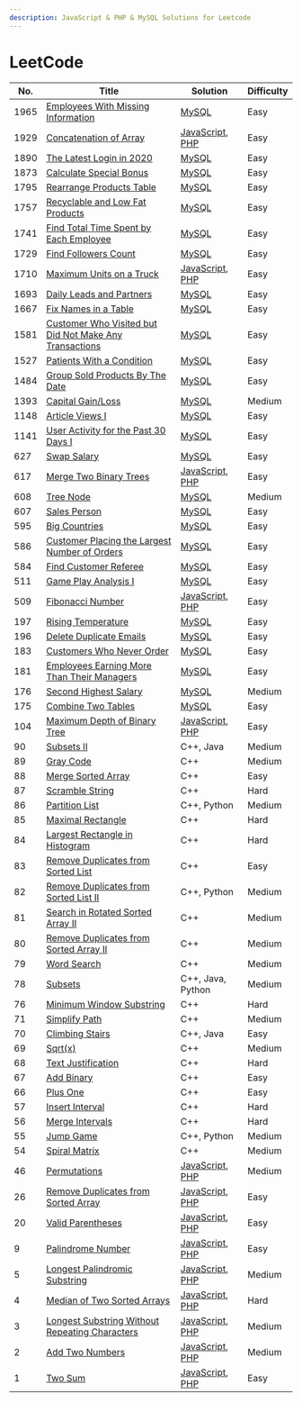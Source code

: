 ```yaml
---
description: JavaScript & PHP & MySQL Solutions for Leetcode
---
```


# LeetCode

| No.  | Title                                                                                                                              | Solution                                                                                                                                                                  | Difficulty |
| ---- | ---------------------------------------------------------------------------------------------------------------------------------- | ------------------------------------------------------------------------------------------------------------------------------------------------------------------------- | ---------- |
| 1965 | [Employees With Missing Information](problems/1965.-employees-with-missing-information.md)                                         | [MySQL](problems/1965.-employees-with-missing-information.md#javascript)                                                                                                  | Easy       |
| 1929 | [Concatenation of Array](problems/1929.-concatenation-of-array.md)                                                                 | [JavaScript](problems/1929.-concatenation-of-array.md#javascript), [PHP](problems/1929.-concatenation-of-array.md#javascript-1)                                           | Easy       |
| 1890 | [The Latest Login in 2020](problems/1890.-the-latest-login-in-2020.md)                                                             | [MySQL](problems/1890.-the-latest-login-in-2020.md#javascript)                                                                                                            | Easy       |
| 1873 | [Calculate Special Bonus](problems/1873.-calculate-special-bonus.md)                                                               | [MySQL](problems/1873.-calculate-special-bonus.md#javascript)                                                                                                             | Easy       |
| 1795 | [Rearrange Products Table](problems/1795.-rearrange-products-table.md)                                                             | [MySQL](problems/1795.-rearrange-products-table.md#javascript)                                                                                                            | Easy       |
| 1757 | [Recyclable and Low Fat Products](problems/1757.-recyclable-and-low-fat-products.md)                                               | [MySQL](problems/1757.-recyclable-and-low-fat-products.md#javascript)                                                                                                     | Easy       |
| 1741 | [Find Total Time Spent by Each Employee](problems/1741.-find-total-time-spent-by-each-employee.md)                                 | [MySQL](problems/1741.-find-total-time-spent-by-each-employee.md#javascript)                                                                                              | Easy       |
| 1729 | [Find Followers Count](problems/1729.-find-followers-count.md)                                                                     | [MySQL](problems/1729.-find-followers-count.md#javascript)                                                                                                                | Easy       |
| 1710 | [Maximum Units on a Truck](problems/1710.-maximum-units-on-a-truck.md)                                                             | [JavaScript](problems/1710.-maximum-units-on-a-truck.md#javascript), [PHP](problems/1710.-maximum-units-on-a-truck.md#javascript-1)                                       | Easy       |
| 1693 | [Daily Leads and Partners](problems/1693.-daily-leads-and-partners.md)                                                             | [MySQL](problems/1693.-daily-leads-and-partners.md#javascript)                                                                                                            | Easy       |
| 1667 | [Fix Names in a Table](problems/1667.-fix-names-in-a-table.md)                                                                     | [MySQL](problems/1667.-fix-names-in-a-table.md#javascript)                                                                                                                | Easy       |
| 1581 | [Customer Who Visited but Did Not Make Any Transactions](problems/1581.-customer-who-visited-but-did-not-make-any-transactions.md) | [MySQL](problems/1581.-customer-who-visited-but-did-not-make-any-transactions.md#javascript)                                                                              | Easy       |
| 1527 | [Patients With a Condition](problems/1527.-patients-with-a-condition.md)                                                           | [MySQL](problems/1527.-patients-with-a-condition.md#javascript)                                                                                                           | Easy       |
| 1484 | [Group Sold Products By The Date](problems/1484.-group-sold-products-by-the-date.md)                                               | [MySQL](problems/1484.-group-sold-products-by-the-date.md#javascript)                                                                                                     | Easy       |
| 1393 | [Capital Gain/Loss](problems/1393.-capital-gain-loss.md)                                                                           | [MySQL](problems/1393.-capital-gain-loss.md#javascript)                                                                                                                   | Medium     |
| 1148 | [Article Views I](problems/1148.-article-views-i.md)                                                                               | [MySQL](problems/1148.-article-views-i.md#javascript)                                                                                                                     | Easy       |
| 1141 | [User Activity for the Past 30 Days I](problems/1141.-user-activity-for-the-past-30-days-i.md)                                     | [MySQL](problems/1141.-user-activity-for-the-past-30-days-i.md#javascript)                                                                                                | Easy       |
| 627  | [Swap Salary](problems/627.-swap-salary.md)                                                                                        | [MySQL](problems/627.-swap-salary.md#javascript)                                                                                                                          | Easy       |
| 617  | [Merge Two Binary Trees](problems/617.-merge-two-binary-trees.md)                                                                  | [JavaScript](problems/617.-merge-two-binary-trees.md#javascript), [PHP](problems/617.-merge-two-binary-trees.md#javascript-1)                                             | Easy       |
| 608  | [Tree Node](problems/608.-tree-node.md)                                                                                            | [MySQL](problems/608.-tree-node.md#javascript)                                                                                                                            | Medium     |
| 607  | [Sales Person](problems/607.-sales-person.md)                                                                                      | [MySQL](problems/607.-sales-person.md#javascript)                                                                                                                         | Easy       |
| 595  | [Big Countries](problems/595.-big-countries.md)                                                                                    | [MySQL](problems/595.-big-countries.md#javascript)                                                                                                                        | Easy       |
| 586  | [Customer Placing the Largest Number of Orders](problems/586.-customer-placing-the-largest-number-of-orders.md)                    | [MySQL](problems/586.-customer-placing-the-largest-number-of-orders.md#javascript)                                                                                        | Easy       |
| 584  | [Find Customer Referee](problems/584.-find-customer-referee.md)                                                                    | [MySQL](problems/584.-find-customer-referee.md#javascript)                                                                                                                | Easy       |
| 511  | [Game Play Analysis I](problems/511.-game-play-analysis-i.md)                                                                      | [MySQL](problems/511.-game-play-analysis-i.md#javascript)                                                                                                                 | Easy       |
| 509  | [Fibonacci Number](problems/509.-fibonacci-number.md)                                                                              | [JavaScript](problems/509.-fibonacci-number.md#javascript), [PHP](problems/509.-fibonacci-number.md#javascript-1)                                                         | Easy       |
| 197  | [Rising Temperature](problems/197.-rising-temperature.md)                                                                          | [MySQL](problems/197.-rising-temperature.md#javascript)                                                                                                                   | Easy       |
| 196  | [Delete Duplicate Emails](problems/196.-delete-duplicate-emails.md)                                                                | [MySQL](problems/196.-delete-duplicate-emails.md#javascript)                                                                                                              | Easy       |
| 183  | [Customers Who Never Order](problems/183.-customers-who-never-order.md)                                                            | [MySQL](problems/183.-customers-who-never-order.md#javascript)                                                                                                            | Easy       |
| 181  | [Employees Earning More Than Their Managers](problems/181.-employees-earning-more-than-their-managers.md)                          | [MySQL](problems/181.-employees-earning-more-than-their-managers.md#javascript)                                                                                           | Easy       |
| 176  | [Second Highest Salary](problems/176.-second-highest-salary.md)                                                                    | [MySQL](problems/176.-second-highest-salary.md#javascript)                                                                                                                | Medium     |
| 175  | [Combine Two Tables](problems/175.-combine-two-tables.md)                                                                          | [MySQL](problems/175.-combine-two-tables.md#javascript)                                                                                                                   | Easy       |
| 104  | [Maximum Depth of Binary Tree](problems/104.-maximum-depth-of-binary-tree.md)                                                      | [JavaScript](problems/104.-maximum-depth-of-binary-tree.md#javascript), [PHP](problems/104.-maximum-depth-of-binary-tree.md#javascript-1)                                 | Easy       |
| 90   | [Subsets II](https://leetcode.com/problems/subsets-ii/)                                                                            | C++, Java                                                                                                                                                                 | Medium     |
| 89   | [Gray Code](https://leetcode.com/problems/gray-code/)                                                                              | C++                                                                                                                                                                       | Medium     |
| 88   | [Merge Sorted Array](https://leetcode.com/problems/merge-sorted-array/)                                                            | C++                                                                                                                                                                       | Easy       |
| 87   | [Scramble String](https://leetcode.com/problems/scramble-string/)                                                                  | C++                                                                                                                                                                       | Hard       |
| 86   | [Partition List](https://leetcode.com/problems/partition-list/)                                                                    | C++, Python                                                                                                                                                               | Medium     |
| 85   | [Maximal Rectangle](https://leetcode.com/problems/maximal-rectangle/)                                                              | C++                                                                                                                                                                       | Hard       |
| 84   | [Largest Rectangle in Histogram](https://leetcode.com/problems/largest-rectangle-in-histogram/)                                    | C++                                                                                                                                                                       | Hard       |
| 83   | [Remove Duplicates from Sorted List](https://leetcode.com/problems/remove-duplicates-from-sorted-list/)                            | C++                                                                                                                                                                       | Easy       |
| 82   | [Remove Duplicates from Sorted List II](https://leetcode.com/problems/remove-duplicates-from-sorted-list-ii/)                      | C++, Python                                                                                                                                                               | Medium     |
| 81   | [Search in Rotated Sorted Array II](https://leetcode.com/problems/search-in-rotated-sorted-array-ii/)                              | C++                                                                                                                                                                       | Medium     |
| 80   | [Remove Duplicates from Sorted Array II](https://leetcode.com/problems/remove-duplicates-from-sorted-array-ii/)                    | C++                                                                                                                                                                       | Medium     |
| 79   | [Word Search](https://leetcode.com/problems/word-search/)                                                                          | C++                                                                                                                                                                       | Medium     |
| 78   | [Subsets](https://leetcode.com/problems/subsets/)                                                                                  | C++, Java, Python                                                                                                                                                         | Medium     |
| 76   | [Minimum Window Substring](https://leetcode.com/problems/minimum-window-substring/)                                                | C++                                                                                                                                                                       | Hard       |
| 71   | [Simplify Path](https://leetcode.com/problems/simplify-path/)                                                                      | C++                                                                                                                                                                       | Medium     |
| 70   | [Climbing Stairs](https://leetcode.com/problems/climbing-stairs/)                                                                  | C++, Java                                                                                                                                                                 | Easy       |
| 69   | [Sqrt(x)](https://leetcode.com/problems/sqrtx/)                                                                                    | C++                                                                                                                                                                       | Medium     |
| 68   | [Text Justification](https://leetcode.com/problems/text-justification/)                                                            | C++                                                                                                                                                                       | Hard       |
| 67   | [Add Binary](https://leetcode.com/problems/add-binary/)                                                                            | C++                                                                                                                                                                       | Easy       |
| 66   | [Plus One](https://leetcode.com/problems/plus-one/)                                                                                | C++                                                                                                                                                                       | Easy       |
| 57   | [Insert Interval](https://leetcode.com/problems/insert-interval/)                                                                  | C++                                                                                                                                                                       | Hard       |
| 56   | [Merge Intervals](https://leetcode.com/problems/merge-intervals/)                                                                  | C++                                                                                                                                                                       | Hard       |
| 55   | [Jump Game](https://leetcode.com/problems/jump-game/)                                                                              | C++, Python                                                                                                                                                               | Medium     |
| 54   | [Spiral Matrix](https://leetcode.com/problems/spiral-matrix/)                                                                      | C++                                                                                                                                                                       | Medium     |
| 46   | [Permutations](problems/46.-permutations.md)                                                                                       | [JavaScript](problems/46.-permutations.md#javascript), [PHP](problems/46.-permutations.md#javascript-1)                                                                   | Medium     |
| 26   | [Remove Duplicates from Sorted Array](problems/26.-remove-duplicates-from-sorted-array.md)                                         | [JavaScript](problems/26.-remove-duplicates-from-sorted-array.md#javascript), [PHP](problems/26.-remove-duplicates-from-sorted-array.md#javascript-1)                     | Easy       |
| 20   | [Valid Parentheses](problems/20.-valid-parentheses.md)                                                                             | [JavaScript](problems/20.-valid-parentheses.md#javascript), [PHP](problems/20.-valid-parentheses.md#javascript-1)                                                         | Easy       |
| 9    | [Palindrome Number](problems/9.-palindrome-number.md)                                                                              | [JavaScript](problems/9.-palindrome-number.md#javascript), [PHP](problems/9.-palindrome-number.md#javascript-1)                                                           | Easy       |
| 5    | [Longest Palindromic Substring](problems/5.-longest-palindromic-substring.md)                                                      | [JavaScript](problems/5.-longest-palindromic-substring.md#javascript), [PHP](problems/5.-longest-palindromic-substring.md#javascript-1)                                   | Medium     |
| 4    | [Median of Two Sorted Arrays](problems/4.-median-of-two-sorted-arrays.md)                                                          | [JavaScript](problems/4.-median-of-two-sorted-arrays.md#javascript), [PHP](problems/4.-median-of-two-sorted-arrays.md#javascript-1)                                       | Hard       |
| 3    | [Longest Substring Without Repeating Characters](problems/3.-longest-substring-without-repeating-characters.md)                    | [JavaScript](problems/3.-longest-substring-without-repeating-characters.md#javascript), [PHP](problems/3.-longest-substring-without-repeating-characters.md#javascript-1) | Medium     |
| 2    | [Add Two Numbers](problems/2.-add-two-numbers.md)                                                                                  | [JavaScript](problems/2.-add-two-numbers.md#javascript), [PHP](problems/2.-add-two-numbers.md#javascript-1)                                                               | Medium     |
| 1    | [Two Sum](problems/1.-two-sum.md)                                                                                                  | [JavaScript](problems/1.-two-sum.md#javascript), [PHP](problems/1.-two-sum.md#php)                                                                                        | Easy       |
